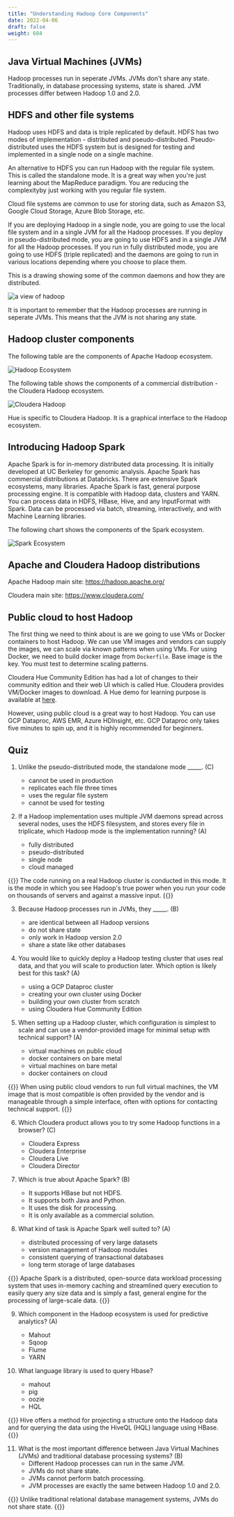 ```yaml
---
title: "Understanding Hadoop Core Components"
date: 2022-04-06
draft: false
weight: 604
---
```


## Java Virtual Machines (JVMs)

Hadoop processes run in seperate JVMs. JVMs don't share any state. Traditionally, in database processing systems, state is shared. JVM processes differ between Hadoop 1.0 and 2.0.

## HDFS and other file systems

Hadoop uses HDFS and data is triple replicated by default. HDFS has two modes of implementation - distributed and pseudo-distributed. Pseudo-distributed uses the HDFS system but is designed for testing and implemented in a single node on a single machine. 

An alternative to HDFS you can run Hadoop with the regular file system. This is called the standalone mode. It is a great way when you're just learning about the MapReduce paradigm. You are reducing the complexityby just working with you regular file system. 

Cloud file systems are common to use for storing data, such as Amazon S3, Google Cloud Storage, Azure Blob Storage, etc.

If you are deploying Hadoop in a single node, you are going to use the local file system and in a single JVM for all the Hadoop processes. If you deploy in pseudo-distributed mode, you are going to use HDFS and in a single JVM for all the Hadoop processes. If you run in fully distributed mode, you are going to use HDFS (triple replicated) and the daemons are going to run in various locations depending where you choose to place them.

This is a drawing showing some of the common daemons and how they are distributed. 

![a view of hadoop](/images/a_view_of_hadoop.png)

It is important to remember that the Hadoop processes are running in seperate JVMs. This means that the JVM is not sharing any state.

## Hadoop cluster components

The following table are the components of Apache Hadoop ecosystem.

![Hadoop Ecosystem](/images/hadoop_ecosystem.png)

The following table shows the components of a commercial distribution - the Cloudera Hadoop ecosystem.

![Cloudera Hadoop](/images/cloudera_hadoop.png)

Hue is specific to Cloudera Hadoop. It is a graphical interface to the Hadoop ecosystem.

## Introducing Hadoop Spark

Apache Spark is for in-memory distributed data processing. It is initially developed at UC Berkeley for genomic analysis. Apache Spark has commercial distributions at Databricks. There are extensive Spark ecosystems, many libraries. Apache Spark is fast, general purpose processing engine. It is compatible with Hadoop data, clusters and YARN. You can process data in HDFS, HBase, Hive, and any InputFormat with Spark. Data can be processed via batch, streaming, interactively, and with Machine Learning libraries.

The following chart shows the components of the Spark ecosystem.

![Spark Ecosystem](/images/spark_ecosystem.png)

## Apache and Cloudera Hadoop distributions

Apache Hadoop main site: https://hadoop.apache.org/

Cloudera main site: https://www.cloudera.com/

## Public cloud to host Hadoop

The first thing we need to think about is are we going to use VMs or Docker containers to host Hadoop. We can use VM images and vendors can supply the images, we can scale via known patterns when using VMs. For using Docker, we need to build docker image from `Dockerfile`. Base image is the key. You must test to determine scaling patterns. 

Cloudera Hue Community Edition has had a lot of changes to their community edition and their web UI which is called Hue. Cloudera provides VM/Docker images to download. A Hue demo for learning purpose is available at [here](https://demo.gethue.com/).

However, using public cloud is a great way to host Hadoop. You can use GCP Dataproc, AWS EMR, Azure HDInsight, etc. GCP Dataproc only takes five minutes to spin up, and it is highly recommended for beginners.

## Quiz

1. Unlike the pseudo-distributed mode, the standalone mode _____. (C)
    * cannot be used in production
    * replicates each file three times
    * uses the regular file system
    * cannot be used for testing

2. If a Hadoop implementation uses multiple JVM daemons spread across several nodes, uses the HDFS filesystem, and stores every file in triplicate, which Hadoop mode is the implementation running? (A)
    * fully distributed
    * pseudo-distributed
    * single node
    * cloud managed

{{<hint info>}}
The code running on a real Hadoop cluster is conducted in this mode. It is the mode in which you see Hadoop's true power when you run your code on thousands of servers and against a massive input.
{{</hint>}}

3. Because Hadoop processes run in JVMs, they _____. (B)
    * are identical between all Hadoop versions
    * do not share state
    * only work in Hadoop version 2.0
    * share a state like other databases

4. You would like to quickly deploy a Hadoop testing cluster that uses real data, and that you will scale to production later. Which option is likely best for this task? (A)
    * using a GCP Dataproc cluster
    * creating your own cluster using Docker
    * building your own cluster from scratch
    * using Cloudera Hue Community Edition

5. When setting up a Hadoop cluster, which configuration is simplest to scale and can use a vendor-provided image for minimal setup with technical support? (A)
    * virtual machines on public cloud
    * docker containers on bare metal
    * virtual machines on bare metal
    * docker containers on cloud

{{<hint info>}}
When using public cloud vendors to run full virtual machines, the VM image that is most compatible is often provided by the vendor and is manageable through a simple interface, often with options for contacting technical support.
{{</hint>}}

6. Which Cloudera product allows you to try some Hadoop functions in a browser? (C)
    * Cloudera Express
    * Cloudera Enterprise
    * Cloudera Live
    * Cloudera Director

7. Which is true about Apache Spark? (B)
    * It supports HBase but not HDFS.
    * It supports both Java and Python.
    * It uses the disk for processing.
    * It is only available as a commercial solution.

8. What kind of task is Apache Spark well suited to? (A)
    * distributed processing of very large datasets
    * version management of Hadoop modules
    * consistent querying of transactional databases
    * long term storage of large databases

{{<hint info>}}
Apache Spark is a distributed, open-source data workload processing system that uses in-memory caching and streamlined query execution to easily query any size data and is simply a fast, general engine for the processing of large-scale data.
{{</hint>}}

9. Which component in the Hadoop ecosystem is used for predictive analytics? (A)
    * Mahout
    * Sqoop
    * Flume
    * YARN

10. What language library is used to query Hbase?
    * mahout
    * pig
    * oozie
    * HQL

{{<hint info>}}
Hive offers a method for projecting a structure onto the Hadoop data and for querying the data using the HiveQL (HQL) language using HBase.
{{</hint>}}

11. What is the most important difference between Java Virtual Machines (JVMs) and traditional database processing systems? (B)
    * Different Hadoop processes can run in the same JVM.
    * JVMs do not share state.
    * JVMs cannot perform batch processing.
    * JVM processes are exactly the same between Hadoop 1.0 and 2.0.

{{<hint info>}}
Unlike traditional relational database management systems, JVMs do not share state.
{{</hint>}}
